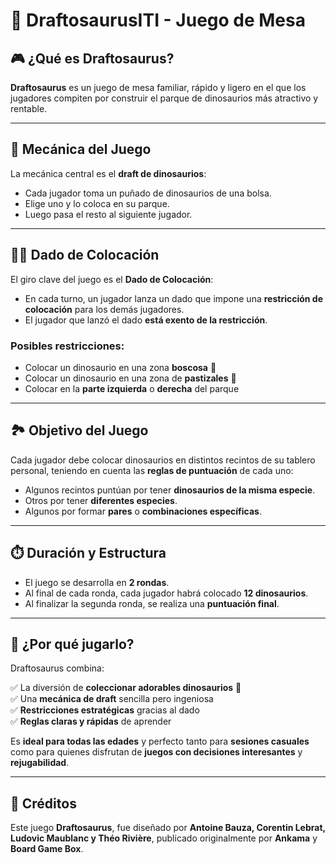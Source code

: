 # 🦕 DraftosaurusITI - Juego de Mesa

## 🎮 ¿Qué es Draftosaurus?

**Draftosaurus** es un juego de mesa familiar, rápido y ligero en el que los jugadores compiten por construir el parque de dinosaurios más atractivo y rentable.

---

## 🎲 Mecánica del Juego

La mecánica central es el **draft de dinosaurios**:

- Cada jugador toma un puñado de dinosaurios de una bolsa.
- Elige uno y lo coloca en su parque.
- Luego pasa el resto al siguiente jugador.

---

## 🎲🔁 Dado de Colocación

El giro clave del juego es el **Dado de Colocación**:

- En cada turno, un jugador lanza un dado que impone una **restricción de colocación** para los demás jugadores.
- El jugador que lanzó el dado **está exento de la restricción**.

### Posibles restricciones:

- Colocar un dinosaurio en una zona **boscosa** 🌲
- Colocar un dinosaurio en una zona de **pastizales** 🌾
- Colocar en la **parte izquierda** o **derecha** del parque

---

## 🏞️ Objetivo del Juego

Cada jugador debe colocar dinosaurios en distintos recintos de su tablero personal, teniendo en cuenta las **reglas de puntuación** de cada uno:

- Algunos recintos puntúan por tener **dinosaurios de la misma especie**.
- Otros por tener **diferentes especies**.
- Algunos por formar **pares** o **combinaciones específicas**.

---

## ⏱️ Duración y Estructura

- El juego se desarrolla en **2 rondas**.
- Al final de cada ronda, cada jugador habrá colocado **12 dinosaurios**.
- Al finalizar la segunda ronda, se realiza una **puntuación final**.

---

## 🧠 ¿Por qué jugarlo?

Draftosaurus combina:

✅ La diversión de **coleccionar adorables dinosaurios** 🦖  
✅ Una **mecánica de draft** sencilla pero ingeniosa  
✅ **Restricciones estratégicas** gracias al dado  
✅ **Reglas claras y rápidas** de aprender  

Es **ideal para todas las edades** y perfecto tanto para **sesiones casuales** como para quienes disfrutan de **juegos con decisiones interesantes** y **rejugabilidad**.

---

## 📌 Créditos

Este juego **Draftosaurus**, fue diseñado por **Antoine Bauza, Corentin Lebrat, Ludovic Maublanc y Théo Rivière**, publicado originalmente por **Ankama** y **Board Game Box**.

